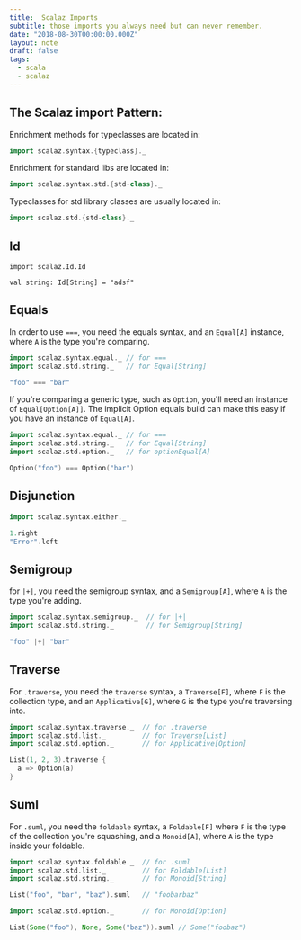 ```yaml
---
title:  Scalaz Imports
subtitle: those imports you always need but can never remember.
date: "2018-08-30T00:00:00.000Z"
layout: note
draft: false
tags:
  - scala
  - scalaz
---
```


## The Scalaz import Pattern:

Enrichment methods for typeclasses are located in:

```scala
import scalaz.syntax.{typeclass}._
```

Enrichment for standard libs are located in:
```scala
import scalaz.syntax.std.{std-class}._
```

Typeclasses for std library classes are usually located in:

```scala
import scalaz.std.{std-class}._
```

## Id

```
import scalaz.Id.Id

val string: Id[String] = "adsf"
```

## Equals

In order to use `===`, you need the equals syntax, and an `Equal[A]` instance, where `A` is the type you're comparing.

```scala
import scalaz.syntax.equal._ // for ===
import scalaz.std.string._   // for Equal[String]

"foo" === "bar"
```

If you're comparing a generic type, such as `Option`, you'll need an instance of `Equal[Option[A]]`. The implicit Option equals build can make this easy if you have an instance of `Equal[A]`.

```scala
import scalaz.syntax.equal._ // for ===
import scalaz.std.string._   // for Equal[String]
import scalaz.std.option._   // for optionEqual[A]

Option("foo") === Option("bar")
```

## Disjunction

```scala
import scalaz.syntax.either._

1.right
"Error".left
```

## Semigroup

for `|+|`, you need the semigroup syntax, and a `Semigroup[A]`, where `A` is the type you're adding.

```scala
import scalaz.syntax.semigroup._  // for |+|
import scalaz.std.string._        // for Semigroup[String]

"foo" |+| "bar"
```

## Traverse

For `.traverse`, you need the `traverse` syntax, a `Traverse[F]`, where `F` is the collection type, and an `Applicative[G]`, where `G` is the type you're traversing into.

```scala
import scalaz.syntax.traverse._  // for .traverse
import scalaz.std.list._         // for Traverse[List]
import scalaz.std.option._       // for Applicative[Option]

List(1, 2, 3).traverse {
  a => Option(a)
}
```

## Suml

For `.suml`, you need the `foldable` syntax, a `Foldable[F]`  where `F` is the type of the collection you're squashing, and a `Monoid[A]`, where `A` is the type inside your foldable.

```scala
import scalaz.syntax.foldable._  // for .suml
import scalaz.std.list._         // for Foldable[List]
import scalaz.std.string._       // for Monoid[String]

List("foo", "bar", "baz").suml   // "foobarbaz"

import scalaz.std.option._       // for Monoid[Option]

List(Some("foo"), None, Some("baz")).suml // Some("foobaz")
```
